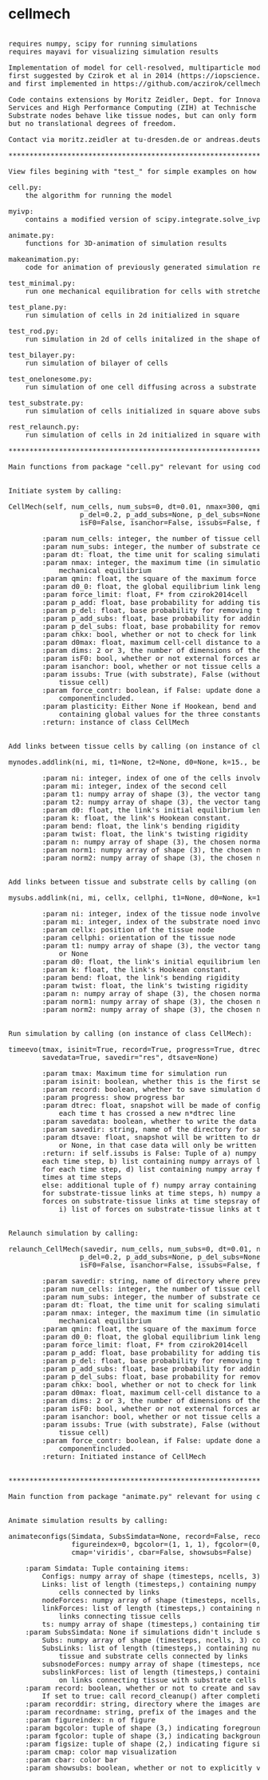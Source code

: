 # cellmech
<pre>

requires numpy, scipy for running simulations
requires mayavi for visualizing simulation results

Implementation of model for cell-resolved, multiparticle model of plastic tissue deformations and morphogenesis
first suggested by Czirok et al in 2014 (https://iopscience.iop.org/article/10.1088/1478-3975/12/1/016005/meta)
and first implemented in https://github.com/aczirok/cellmech.

Code contains extensions by Moritz Zeidler, Dept. for Innovative Methods of Computing (IMC), Centre for Information 
Services and High Performance Computing (ZIH) at Technische Universitaet Dresden. Code introduces substrate nodes. 
Substrate nodes behave like tissue nodes, but can only form links with other tissue nodes. They have three rotational,
but no translational degrees of freedom.

Contact via moritz.zeidler at tu-dresden.de or andreas.deutsch at tu-dresden.de.
        
************************************************************************************************************************

View files begining with "test_" for simple examples on how to use the code.

cell.py:
    the algorithm for running the model
    
myivp:
    contains a modified version of scipy.integrate.solve_ivp
    
animate.py:
    functions for 3D-animation of simulation results
    
makeanimation.py:
    code for animation of previously generated simulation results
    
test_minimal.py:
    run one mechanical equilibration for cells with stretched links

test_plane.py:
    run simulation of cells in 2d initialized in square
    
test_rod.py:
    run simulation in 2d of cells initalized in the shape of double-rod
    
test_bilayer.py:
    run simulation of bilayer of cells
    
test_onelonesome.py:
    run simulation of one cell diffusing across a substrate
    
test_substrate.py:
    run simulation of cells initialized in square above substrate
    
rest_relaunch.py:
    run simulation of cells in 2d initialized in square with interruption and relaunch after half-time

************************************************************************************************************************

Main functions from package "cell.py" relevant for using code:


Initiate system by calling: 

CellMech(self, num_cells, num_subs=0, dt=0.01, nmax=300, qmin=0.001, d0_0=1., force_limit=15., p_add=1.,
                 p_del=0.2, p_add_subs=None, p_del_subs=None, chkx=False, d0max=2., dims=3, F_contr=1.,
                 isF0=False, isanchor=False, issubs=False, force_contr=True, plasticity=(15., 10., 1.))
        
        :param num_cells: integer, the number of tissue cells
        :param num_subs: integer, the number of substrate cells
        :param dt: float, the time unit for scaling simulation time
        :param nmax: integer, the maximum time (in simulation time) for until cutoff when calculating
            mechanical equilibrium
        :param qmin: float, the square of the maximum force per cell until mechanical equilibration is cut off
        :param d0_0: float, the global equilibrium link length (d_0 in czirok2014cell)
        :param force_limit: float, F* from czirok2014cell
        :param p_add: float, base probability for adding tissue-tissue links
        :param p_del: float, base probability for removing tissue-tissue links
        :param p_add_subs: float, base probability for adding tissue-substrate links
        :param p_del_subs: float, base probability for removing tissue-substrate links
        :param chkx: bool, whether or not to check for link crossings (only functional for dims==2
        :param d0max: float, maximum cell-cell distance to allow a link to be added
        :param dims: 2 or 3, the number of dimensions of the simulations
        :param isF0: bool, whether or not external forces are a part of the problem
        :param isanchor: bool, whether or not tissue cells are anchored to a x0-position
        :param issubs: True (with substrate), False (without substrate) or "lonesome" (with substrate but only one
            tissue cell)
        :param force_contr: boolean, if False: update done as suggested in czirok2014cell. if True: force-dependent
            componentincluded.
        :param plasticity: Either None if Hookean, bend and twist constants are set individually per link, or tuple
            containing global values for the three constants 
        :return: instance of class CellMech
   
        
Add links between tissue cells by calling (on instance of class CellMech):

mynodes.addlink(ni, mi, t1=None, t2=None, d0=None, k=15., bend=10., twist=1., n=None, norm1=None, norm2=None)

        :param ni: integer, index of one of the cells involved in the link
        :param mi: integer, index of the second cell
        :param t1: numpy array of shape (3), the vector tangential to the link at the surface of cell ni or None
        :param t2: numpy array of shape (3), the vector tangential to the link at the surface of cell mi or None
        :param d0: float, the link's initial equilibrium length. If None: set to current link length
        :param k: float, the link's Hookean constant.
        :param bend: float, the link's bending rigidity
        :param twist: float, the link's twisting rigidity
        :param n: numpy array of shape (3), the chosen normal vector, or None
        :param norm1: numpy array of shape (3), the chosen normal vector at cell ni. If None: set to n
        :param norm2: numpy array of shape (3), the chosen normal vector at cell mi. If None: set to n
            

Add links between tissue and substrate cells by calling (on instance of class CellMech):

mysubs.addlink(ni, mi, cellx, cellphi, t1=None, d0=None, k=15., bend=10., twist=1., n=None, norm1=None, norm2=None)
            
        :param ni: integer, index of the tissue node involved in the link
        :param mi: integer, index of the substrate noed involved in the link
        :param cellx: position of the tissue node
        :param cellphi: orientation of the tissue node
        :param t1: numpy array of shape (3), the vector tangential to the link at the surface of the substrate cell mi
            or None
        :param d0: float, the link's initial equilibrium length. If None: set to current link length
        :param k: float, the link's Hookean constant.
        :param bend: float, the link's bending rigidity
        :param twist: float, the link's twisting rigidity
        :param n: numpy array of shape (3), the chosen normal vector, or None
        :param norm1: numpy array of shape (3), the chosen normal vector at tissue cell ni. If None: set to n
        :param norm2: numpy array of shape (3), the chosen normal vector at substrate cell mi. If None: set to n
            
            
Run simulation by calling (on instance of class CellMech): 

timeevo(tmax, isinit=True, record=True, progress=True, dtrec=0,
        savedata=True, savedir="res", dtsave=None)

        :param tmax: Maximum time for simulation run
        :param isinit: boolean, whether this is the first segment of a simulation run
        :param record: boolean, whether to save simulation data for after code has finished
        :param progress: show progress bar
        :param dtrec: float, snapshot will be made of config after every tissue plasticity step if dtsave==0, otherwise
            each time t has crossed a new n*dtrec line
        :param savedata: boolean, whether to write the data to the drive (make sure that record==True)
        :param savedir: string, name of the directory for saving the data
        :param dtsave: float, snapshot will be written to drive after each time t has crossed a new n*dtsave line;
            or None, in that case data will only be written after tmax
        :return: if self.issubs is False: Tuple of a) numpy array containing x-positions of tissue nodes at the end of 
        each time step, b) list containing numpy arrays of link index tuples, c) numpy array containing forces on nodes 
        for each time step, d) list containing numpy array for each timestep with forces on links, e) numpy array of 
        times at time steps
        else: additional tuple of f) numpy array containing fixed positions of substrate nodes, g) list of index tuples
        for substrate-tissue links at time steps, h) numpy array of forces on substrate nodes at time steps, i) list of
        forces on substrate-tissue links at time stepsray of forces on substrate nodes at time steps, 
            i) list of forces on substrate-tissue links at time steps
            
            
Relaunch simulation by calling:

relaunch_CellMech(savedir, num_cells, num_subs=0, dt=0.01, nmax=300, qmin=0.001, d0_0=1., force_limit=15., p_add=1.,
                 p_del=0.2, p_add_subs=None, p_del_subs=None, chkx=False, d0max=2., dims=3, F_contr=1.,
                 isF0=False, isanchor=False, issubs=False, force_contr=True)
                 
        :param savedir: string, name of directory where previous data is saved
        :param num_cells: integer, the number of tissue cells
        :param num_subs: integer, the number of substrate cells
        :param dt: float, the time unit for scaling simulation time
        :param nmax: integer, the maximum time (in simulation time) for until cutoff when calculating
            mechanical equilibrium
        :param qmin: float, the square of the maximum force per cell until mechanical equilibration is cut off
        :param d0_0: float, the global equilibrium link length (d_0 in czirok2014cell)
        :param force_limit: float, F* from czirok2014cell
        :param p_add: float, base probability for adding tissue-tissue links
        :param p_del: float, base probability for removing tissue-tissue links
        :param p_add_subs: float, base probability for adding tissue-substrate links
        :param p_del_subs: float, base probability for removing tissue-substrate links
        :param chkx: bool, whether or not to check for link crossings (only functional for dims==2
        :param d0max: float, maximum cell-cell distance to allow a link to be added
        :param dims: 2 or 3, the number of dimensions of the simulations
        :param isF0: bool, whether or not external forces are a part of the problem
        :param isanchor: bool, whether or not tissue cells are anchored to a x0-position
        :param issubs: True (with substrate), False (without substrate) or "lonesome" (with substrate but only one
            tissue cell)
        :param force_contr: boolean, if False: update done as suggested in czirok2014cell. if True: force-dependent
            componentincluded.
        :return: Initiated instance of CellMech
        
        
************************************************************************************************************************

Main function from package "animate.py" relevant for using code:


Animate simulation results by calling: 

animateconfigs(Simdata, SubsSimdata=None, record=False, recorddir="./movie/", recordname="ani",
               figureindex=0, bgcolor=(1, 1, 1), fgcolor=(0, 0, 0), figsize=(1000, 1000),
               cmap='viridis', cbar=False, showsubs=False)
               
    :param Simdata: Tuple containing items:
        Configs: numpy array of shape (timesteps, ncells, 3) containing positions of tissue cells
        Links: list of length (timesteps,) containing numpy arrays of shapes (nlinks, 2) containing indices of tissue
            cells connected by links
        nodeForces: numpy array of shape (timesteps, ncells, 3) containing forces on tissue cells
        linkForces: list of length (timesteps,) containing numpy arrays of shapes (nlinks, 3) containing forces on
            links connecting tissue cells
        ts: numpy array of shape (timesteps,) containing times of the system snapshots
    :param SubsSimdata: None if simulations didn't include substrate, or Tuple containing items:
        Subs: numpy array of shape (timesteps, ncells, 3) containing positions of substrate cells
        SubsLinks: list of length (timesteps,) containing numpy arrays of shape (nlinks, 2) containing indices of
            tissue and substrate cells connected by links
        subsnodeForces: numpy array of shape (timesteps, ncells, 3) containing forces on substrate cells
        subslinkForces: list of length (timesteps,) containing numpy arrays of shapes (nlinks, 3) containing forces
            on links connecting tissue with substrate cells
    :param record: boolean, whether or not to create and save a movie in oppose to only showing the animation.
        If set to true: call record_cleanup() after completing mlab.show()
    :param recorddir: string, directory where the images are saved and the movie should be save
    :param recordname: string, prefix of the images and the movie
    :param figureindex: n of figure
    :param bgcolor: tuple of shape (3,) indicating foreground color
    :param fgcolor: tuple of shape (3,) indicating background color
    :param figsize: tuple of shape (2,) indicating figure size
    :param cmap: color map visualization
    :param cbar: color bar
    :param showsubs: boolean, whether or not to explicitly visualize substrate cells

</pre>
